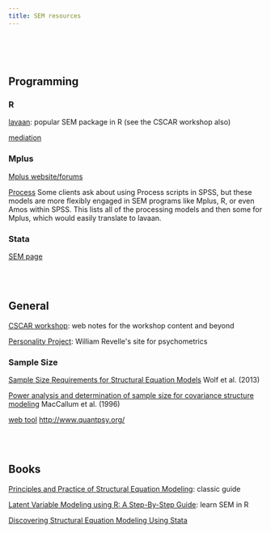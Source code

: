 ```yaml
---
title: SEM resources
---
```

<br>
<br>
<br>


## Programming

### R

[lavaan](http://lavaan.ugent.be): popular SEM package in R (see the CSCAR workshop also)

[mediation](https://cran.r-project.org/web/packages/mediation/vignettes/mediation.pdf)


### Mplus

[Mplus website/forums](http://www.statmodel.com/cgi-bin/discus/discus.cgi?pg=topics)

[Process](http://offbeat.group.shef.ac.uk/FIO/mplusmedmod.htm) Some clients ask about using Process scripts in SPSS, but these models are more flexibly engaged in SEM programs like Mplus, R, or even Amos within SPSS. This lists all of the processing models and then some for Mplus, which would easily translate to lavaan.


### Stata

[SEM page](http://www.stata.com/features/structural-equation-modeling/)


<br>
<br>

## General

[CSCAR workshop](http://m-clark.github.io/docs/sem/): web notes for the workshop content and beyond 

[Personality Project](http://www.personality-project.org/index.html): William Revelle's site for psychometrics


### Sample Size

[Sample Size Requirements for Structural Equation Models](http://www.ncbi.nlm.nih.gov/pmc/articles/PMC4334479/) Wolf et al. (2013)

[Power analysis and determination of sample size for covariance structure modeling](http://psycnet.apa.org/journals/met/1/2/130/) MacCallum et al. (1996)

[web tool](http://www.quantpsy.org/rmsea/rmsea.htm) http://www.quantpsy.org/


<br>
<br>

## Books

[Principles and Practice of Structural Equation Modeling](http://www.guilford.com/books/Principles-and-Practice-of-Structural-Equation-Modeling/Rex-Kline/9781462523344): classic guide

[Latent Variable Modeling using R: A Step-By-Step Guide](http://blogs.baylor.edu/rlatentvariable/): learn SEM in R

[Discovering Structural Equation Modeling Using Stata](http://www.stata.com/bookstore/discovering-structural-equation-modeling-using-stata/)